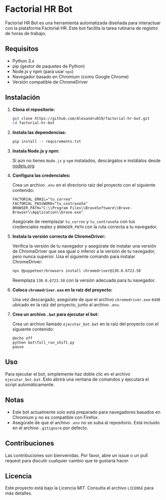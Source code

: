 # Factorial HR Bot

Factorial HR Bot es una herramienta automatizada diseñada para interactuar con la plataforma Factorial HR. Este bot facilita la tarea rutinaria de registro de horas de trabajo.

## Requisitos

- Python 3.x
- pip (gestor de paquetes de Python)
- Node.js y npm (para usar `npx`)
- Navegador basado en Chromium (como Google Chrome)
- Versión compatible de ChromeDriver

## Instalación

1. **Clona el repositorio:**

   ```bash
   git clone https://github.com/Alexandru019/factorial-hr-bot.git
   cd factorial-hr-bot
   ```

2. **Instala las dependencias:**

   ```bash
   pip install -r requirements.txt
   ```

3. **Instala Node.js y npm:**

   Si aún no tienes `Node.js` y `npm` instalados, descárgalos e instálalos desde [nodejs.org](https://nodejs.org/).

4. **Configura las credenciales:**

   Crea un archivo `.env` en el directorio raíz del proyecto con el siguiente contenido:

   ```
   FACTORIAL_EMAIL="tu_correo"
   FACTORIAL_PASSWORD="tu_contraseña"
   BROWSER_PATH="C:\\Program Files\\BraveSoftware\\Brave-Browser\\Application\\brave.exe"
   ```

   Asegúrate de reemplazar `tu_correo` y `tu_contraseña` con tus credenciales reales y `BROWSER_PATH` con la ruta correcta a tu navegador.

5. **Instala la versión correcta de ChromeDriver:**

   Verifica la versión de tu navegador y asegúrate de instalar una versión de ChromeDriver que sea igual o inferior a la versión de tu navegador, pero nunca superior. Usa el siguiente comando para instalar ChromeDriver:

   ```bash
   npx @puppeteer/browsers install chromedriver@130.0.6723.58
   ```

   Reemplaza `130.0.6723.58` con la versión adecuada para tu navegador.

6. **Coloca `chromedriver.exe` en la raíz del proyecto:**

   Una vez descargado, asegúrate de que el archivo `chromedriver.exe` esté ubicado en la raíz del proyecto, junto al archivo `.env`.


7. **Crea un archivo `.bat` para ejecutar el bot:**

   Crea un archivo llamado `ejecutar_bot.bat` en la raíz del proyecto con el siguiente contenido:

   ```batch
   @echo off
   python bot\full_run_shift.py
   pause
   ```

## Uso

Para ejecutar el bot, simplemente haz doble clic en el archivo `ejecutar_bot.bat`. Esto abrirá una ventana de comandos y ejecutará el script automáticamente.

## Notas

- Este bot actualmente solo está preparado para navegadores basados en Chromium y no es compatible con Firefox.
- Asegúrate de que el archivo `.env` no se suba al repositorio. Está incluido en el archivo `.gitignore` por defecto.


## Contribuciones

Las contribuciones son bienvenidas. Por favor, abre un issue o un pull request para discutir cualquier cambio que te gustaría hacer.

## Licencia

Este proyecto está bajo la Licencia MIT. Consulta el archivo `LICENSE` para más detalles.
